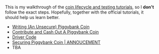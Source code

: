 This is my walkthrough of the [coin lifecycle and testing tutorials](https://chialisp.com/docs/tutorials/coin_lifecycle_and_testing), so I **don't** follow the exact steps. Hopefully, together with the official tutorials, it should help us learn better.

- [Writing (An Unsecure) Piggybank Coin](POST-1.md)
- [Contribute and Cash Out A Piggybank Coin](POST-2.md)
- [Driver Code](POST-3.md)
- [Securing Piggybank Coin | ANNOUCEMENT](POST-4.md)
- TBA



